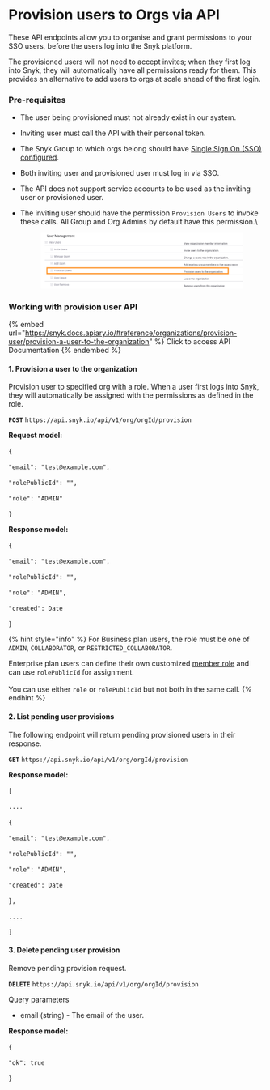 # Provision users to Orgs via API

These API endpoints allow you to organise and grant permissions to your SSO users, before the users log into the Snyk platform.&#x20;

The provisioned users will not need to accept invites; when they first log into Snyk, they will automatically have all permissions ready for them. This provides an alternative to add users to orgs at scale ahead of the first login.

### Pre-requisites

* The user being provisioned must not already exist in our system.
* Inviting user must call the API with their personal token.
* The Snyk Group to which orgs belong should have [Single Sign On (SSO) configured](../setting-up-sso-for-authentication/).
* Both inviting user and provisioned user must log in via SSO.
* The API does not support service accounts to be used as the inviting user or provisioned user.
*   The inviting user should have the permission `Provision Users` to invoke these calls. All Group and Org Admins by default have this permission.\


    <figure><img src="../../../.gitbook/assets/Screenshot 2022-09-09 at 09.57.17.png" alt=""><figcaption></figcaption></figure>

### Working with provision user API



{% embed url="https://snyk.docs.apiary.io/#reference/organizations/provision-user/provision-a-user-to-the-organization" %}
Click to access API Documentation
{% endembed %}

#### 1. Provision a user to the organization

Provision user to specified org with a role. When a user first logs into Snyk, they will automatically be assigned with the permissions as defined in the role.

**`POST`** `https://api.snyk.io/api/v1/org/orgId/provision`

**Request model:**&#x20;

`{`&#x20;

`"email": "test@example.com",`&#x20;

`"rolePublicId": "",`&#x20;

&#x20;`"role": "ADMIN"`&#x20;

`}`

**Response model:**&#x20;

`{`

`"email": "test@example.com",`&#x20;

`"rolePublicId": "",`

`"role": "ADMIN",`&#x20;

`"created": Date`&#x20;

`}`

{% hint style="info" %}
For Business plan users, the role must be one of `ADMIN`, `COLLABORATOR`, or `RESTRICTED_COLLABORATOR`.&#x20;

Enterprise plan users can define their own customized [member role](member-roles.md) and can use `rolePublicId` for assignment.\
\
You can use either `role` or `rolePublicId` but not both in the same call.
{% endhint %}

#### 2. List pending user provisions

The following endpoint will return pending provisioned users in their response.

**`GET`** `https://api.snyk.io/api/v1/org/orgId/provision`

**Response model:**&#x20;

`[`

`....`

`{`

`"email": "test@example.com",`&#x20;

`"rolePublicId": "",`

`"role": "ADMIN",`&#x20;

`"created": Date`&#x20;

`},`

`....`

`]`

#### 3. Delete pending user provision

Remove pending provision request.

**`DELETE`** `https://api.snyk.io/api/v1/org/orgId/provision`

Query parameters

* email (string) - The email of the user.

**Response model:**&#x20;

`{`

`"ok": true`

`}`
